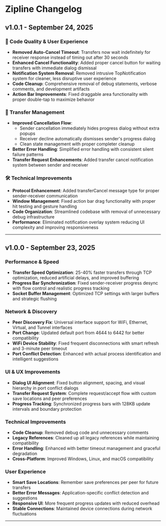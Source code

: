 # Zipline Changelog

## v1.0.1 - September 24, 2025

### 🧹 Code Quality & User Experience
- **Removed Auto-Cancel Timeout**: Transfers now wait indefinitely for receiver response instead of timing out after 30 seconds
- **Enhanced Cancel Functionality**: Added proper cancel button for waiting transfers with immediate dialog dismissal
- **Notification System Removal**: Removed intrusive TopNotification system for cleaner, less disruptive user experience
- **Code Cleanup**: Comprehensive removal of debug statements, verbose comments, and development artifacts
- **Action Bar Improvements**: Fixed draggable area functionality with proper double-tap to maximize behavior

### 🔧 Transfer Management
- **Improved Cancellation Flow**: 
  - Sender cancellation immediately hides progress dialog without extra popups
  - Receiver decline automatically dismisses sender's progress dialog
  - Clean state management with proper completer cleanup
- **Better Error Handling**: Simplified error handling with consistent silent failure patterns
- **Transfer Request Enhancements**: Added transfer cancel notification system between sender and receiver

### 🛠️ Technical Improvements
- **Protocol Enhancement**: Added transferCancel message type for proper sender-receiver communication
- **Window Management**: Fixed action bar drag functionality with proper hit testing and gesture handling
- **Code Organization**: Streamlined codebase with removal of unnecessary debug infrastructure
- **Performance**: Eliminated notification overlay system reducing UI complexity and improving responsiveness

---

## v1.0.0 - September 23, 2025

### Performance & Speed
- **Transfer Speed Optimization**: 25-40% faster transfers through TCP optimization, reduced artificial delays, and improved buffering
- **Progress Bar Synchronization**: Fixed sender-receiver progress desync with flow control and realistic progress tracking
- **Socket Buffer Management**: Optimized TCP settings with larger buffers and strategic flushing

### Network & Discovery
- **Peer Discovery Fix**: Universal interface support for WiFi, Ethernet, Virtual, and Tunnel interfaces
- **Port Change**: Updated default port from 4644 to 6442 for better compatibility
- **WiFi Device Stability**: Fixed frequent disconnections with smart refresh and 3-minute peer timeout
- **Port Conflict Detection**: Enhanced with actual process identification and intelligent suggestions

### UI & UX Improvements
- **Dialog UI Alignment**: Fixed button alignment, spacing, and visual hierarchy in port conflict dialogs
- **Transfer Request System**: Complete request/accept flow with custom save locations and peer preferences
- **Progress Tracking**: Synchronized progress bars with 128KB update intervals and boundary protection

### Technical Improvements
- **Code Cleanup**: Removed debug code and unnecessary comments
- **Legacy References**: Cleaned up all legacy references while maintaining compatibility
- **Error Handling**: Enhanced with better timeout management and graceful degradation
- **Cross-Platform**: Improved Windows, Linux, and macOS compatibility

### User Experience
- **Smart Save Locations**: Remember save preferences per peer for future transfers
- **Better Error Messages**: Application-specific conflict detection and suggestions
- **Responsive UI**: More frequent progress updates with reduced overhead
- **Stable Connections**: Maintained device connections during network fluctuations

---

